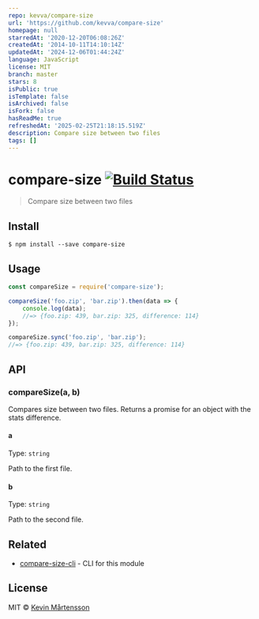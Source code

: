 ```yaml
---
repo: kevva/compare-size
url: 'https://github.com/kevva/compare-size'
homepage: null
starredAt: '2020-12-20T06:08:26Z'
createdAt: '2014-10-11T14:10:14Z'
updatedAt: '2024-12-06T01:44:24Z'
language: JavaScript
license: MIT
branch: master
stars: 8
isPublic: true
isTemplate: false
isArchived: false
isFork: false
hasReadMe: true
refreshedAt: '2025-02-25T21:18:15.519Z'
description: Compare size between two files
tags: []
---
```


# compare-size [![Build Status](http://img.shields.io/travis/kevva/compare-size.svg?style=flat)](https://travis-ci.org/kevva/compare-size)

> Compare size between two files


## Install

```
$ npm install --save compare-size
```


## Usage

```js
const compareSize = require('compare-size');

compareSize('foo.zip', 'bar.zip').then(data => {
	console.log(data);
	//=> {foo.zip: 439, bar.zip: 325, difference: 114}
});

compareSize.sync('foo.zip', 'bar.zip');
//=> {foo.zip: 439, bar.zip: 325, difference: 114}
```


## API

### compareSize(a, b)

Compares size between two files. Returns a promise for an object with the stats difference.

#### a

Type: `string`

Path to the first file.

#### b

Type: `string`

Path to the second file.


## Related

* [compare-size-cli](https://github.com/kevva/compare-size-cli) - CLI for this module


## License

MIT © [Kevin Mårtensson](https://github.com/kevva)
